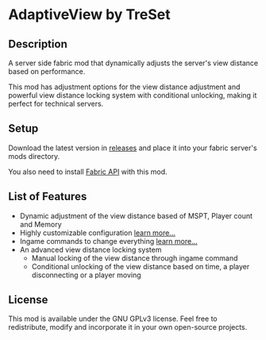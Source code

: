 # AdaptiveView by TreSet

## Description

A server side fabric mod that dynamically adjusts the server's view distance based on performance.

This mod has adjustment options for the view distance adjustment and powerful view distance locking system with conditional unlocking, making it perfect for technical servers.

## Setup

Download the latest version in [releases](https://github.com/Tre5et/adaptiveview/releases) and place it into your fabric server's mods directory.

You also need to install [Fabric API](https://www.curseforge.com/minecraft/mc-mods/fabric-api) with this mod.

## List of Features

 - Dynamic adjustment of the view distance based of MSPT, Player count and Memory
 - Highly customizable configuration [learn more...](config.md)
 - Ingame commands to change everything [learn more...](commands.md)
 - An advanced view distance locking system
   - Manual locking of the view distance through ingame command
   - Conditional unlocking of the view distance based on time, a player disconnecting or a player moving

## License

This mod is available under the GNU GPLv3 license. Feel free to redistribute, modify and incorporate it in your own open-source projects.
